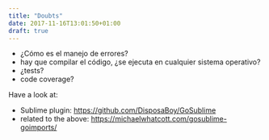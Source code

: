 ```yaml
---
title: "Doubts"
date: 2017-11-16T13:01:50+01:00
draft: true
---
```


- ¿Cómo es el manejo de errores?
- hay que compilar el código, ¿se ejecuta en cualquier sistema operativo?
- ¿tests?
- code coverage?

Have a look at:
- Sublime plugin: https://github.com/DisposaBoy/GoSublime
- related to the above: https://michaelwhatcott.com/gosublime-goimports/

